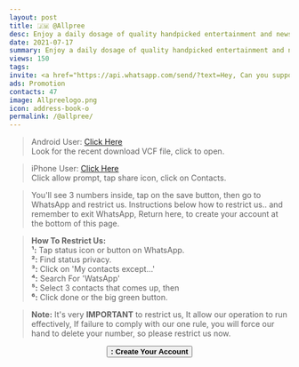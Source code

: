 ```yaml
---
layout: post
title: 🇯🇲 @Allpree 
desc: Enjoy a daily dosage of quality handpicked entertainment and news Via our WhatsApp Status updates
date: 2021-07-17
summary: Enjoy a daily dosage of quality handpicked entertainment and news Via your WhatsApp Status updates
views: 150
tags: 
invite: <a href="https://api.whatsapp.com/send/?text=Hey, Can you support this - WatsApp Tv - Use the link 🔗 below%0A%0A👉 https://www.watsapp.tv/@allpree%20" class="page-scroll">Invite Friends</a>
ads: Promotion
contacts: 47
image: Allpreelogo.png
icon: address-book-o
permalink: /@allpree/
---
```


><i class="fa fa-android"></i> Android User: <a href="/watsapp-allpree.vcf" target="_blank" class="page-scroll">Click Here</a><br>Look for the recent download VCF file, click to open.

><i class="fa fa-apple"></i> iPhone User: <a href="/watsapp-allpree.vcf" target="_blank" class="page-scroll">Click Here</a><br>Click allow prompt, tap share icon, click on Contacts.

>You'll see 3 numbers inside, tap on the save button, then go to WhatsApp and restrict us. Instructions below how to restrict us.. and remember to exit WhatsApp, Return here, to create your account at the bottom of this page.
   
><b>How To Restrict Us:</b><br>
><b>¹:</b> Tap status icon or button on WhatsApp.<br>
><b>²:</b> Find status privacy.<br>
><b>³:</b> Click on 'My contacts except...'<br>
><b>⁴:</b> Search For 'WatsApp'<br> 
><b>⁵:</b> Select 3 contacts that comes up, then <br>
><b>⁶:</b> Click done or the big green button.

><b>Note:</b> It's very <b>IMPORTANT</b> to restrict us, It allow our operation to run effectively, If failure to comply with our one rule, you will force our hand to delete your number, so please restrict us now.

<center><a href="/@allpree/signup" class="page-scroll"><button class="btn btn-outline btn-xl" id="#signup"><strong><i class="fa fa-address-book-o"></i> : Create Your Account</strong></button></a></center>
                             
